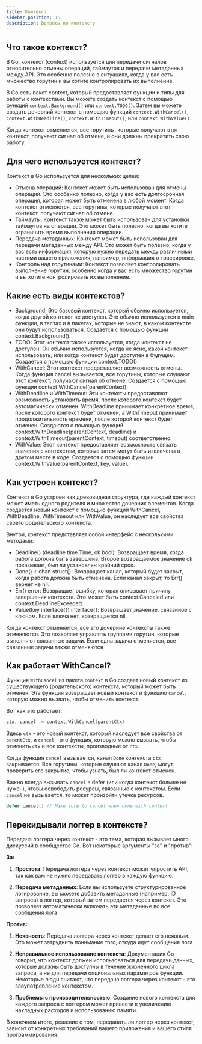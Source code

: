 ```yaml
---
title: Контекст
sidebar_position: 16
description: Вопросы по контексту
---
```


## Что такое контекст?

В Go, контекст (context) используется для передачи сигналов относительно отмены операций, таймаутов и передачи метаданных между API. Это особенно полезно в ситуациях, когда у вас есть множество горутин и вы хотите контролировать их выполнение.

В Go есть пакет context, который предоставляет функции и типы для работы с контекстами. Вы можете создать контекст с помощью функций `context.Background()` или `context.TODO()`. Затем вы можете создать дочерний контекст с помощью функций `context.WithCancel()`, `context.WithDeadline()`, `context.WithTimeout()`, или `context.WithValue()`.

Когда контекст отменяется, все горутины, которые получают этот контекст, получают сигнал об отмене, и они должны прекратить свою работу.

## Для чего используется контекст?

Контекст в Go используется для нескольких целей:

- Отмена операций: Контекст может быть использован для отмены операций. Это особенно полезно, когда у вас есть долгосрочная операция, которая может быть отменена в любой момент. Когда контекст отменяется, все горутины, которые получают этот контекст, получают сигнал об отмене.
- Таймауты: Контекст также может быть использован для установки таймаутов на операции. Это может быть полезно, когда вы хотите ограничить время выполнения операции.
- Передача метаданных: Контекст может быть использован для передачи метаданных между API. Это может быть полезно, когда у вас есть информация, которую нужно передать между различными частями вашего приложения, например, информация о трассировке.
- Контроль над горутинами: Контекст позволяет контролировать выполнение горутин, особенно когда у вас есть множество горутин и вы хотите контролировать их выполнение.

## Какие есть виды контекстов?

- Background: Это базовый контекст, который обычно используется, когда другой контекст не доступен. Это обычно используется в main функции, в тестах и в пакетах, которые не знают, в каком контексте они будут использоваться. Создается с помощью функции context.Background().
- TODO: Этот контекст также используется, когда контекст не доступен. Он обычно используется, когда не ясно, какой контекст использовать, или когда контекст будет доступен в будущем. Создается с помощью функции context.TODO().
- WithCancel: Этот контекст предоставляет возможность отмены. Когда функция cancel вызывается, все горутины, которые слушают этот контекст, получают сигнал об отмене. Создается с помощью функции context.WithCancel(parentContext).
- WithDeadline и WithTimeout: Эти контексты предоставляют возможность установить время, после которого контекст будет автоматически отменен. WithDeadline принимает конкретное время, после которого контекст будет отменен, а WithTimeout принимает продолжительность времени, после которой контекст будет отменен. Создаются с помощью функций context.WithDeadline(parentContext, deadline) и context.WithTimeout(parentContext, timeout) соответственно.
- WithValue: Этот контекст предоставляет возможность связать значения с контекстом, которые затем могут быть извлечены в другом месте в коде. Создается с помощью функции context.WithValue(parentContext, key, value).

## Как устроен контекст?

Контекст в Go устроен как древовидная структура, где каждый контекст может иметь одного родителя и множество дочерних элементов. Когда создается новый контекст с помощью функций WithCancel, WithDeadline, WithTimeout или WithValue, он наследует все свойства своего родительского контекста.

Внутри, контекст представляет собой интерфейс с несколькими методами:
- Deadline() (deadline time.Time, ok bool): Возвращает время, когда работа должна быть завершена. Второе возвращаемое значение ok показывает, был ли установлен крайний срок.
- Done() <-chan struct{}: Возвращает канал, который будет закрыт, когда работа должна быть отменена. Если канал закрыт, то Err() вернет не nil.
- Err() error: Возвращает ошибку, которая описывает причину завершения контекста. Это может быть context.Canceled или context.DeadlineExceeded.
- Value(key interface{}) interface{}: Возвращает значение, связанное с ключом. Если ключа нет, возвращается nil.

Когда контекст отменяется, все его дочерние контексты также отменяются. Это позволяет управлять группами горутин, которые выполняют связанные задачи. Если одна задача отменяется, все связанные задачи также отменяются

## Как работает WithCancel?

Функция `WithCancel` из пакета `context` в Go создает новый контекст из существующего (родительского) контекста, который может быть отменен. Эта функция возвращает новый контекст и функцию `cancel`, которую можно вызвать, чтобы отменить контекст.

Вот как это работает:

```go
ctx, cancel := context.WithCancel(parentCtx)
```

Здесь `ctx` - это новый контекст, который наследует все свойства от `parentCtx`, и `cancel` - это функция, которую можно вызвать, чтобы отменить `ctx` и все контексты, производные от `ctx`.

Когда функция `cancel` вызывается, канал `Done` контекста `ctx` закрывается. Все горутины, которые слушают канал `Done`, могут проверить его закрытие, чтобы узнать, был ли контекст отменен.

Важно всегда вызывать `cancel` в defer (или когда контекст больше не нужен), чтобы освободить ресурсы, связанные с контекстом. Если `cancel` не вызывается, то может произойти утечка ресурсов.

```go
defer cancel() // Make sure to cancel when done with context
```

## Перекидывали логгер в контексте?

Передача логгера через контекст - это тема, которая вызывает много дискуссий в сообществе Go. Вот некоторые аргументы "за" и "против":

**За:**

1. **Простота**: Передача логгера через контекст может упростить API, так как вам не нужно передавать логгер в каждую функцию.

2. **Передача метаданных**: Если вы используете структурированное логирование, вы можете добавить метаданные (например, ID запроса) в логгер, который затем передается через контекст. Это позволяет автоматически включать эти метаданные во все сообщения лога.

**Против:**

1. **Неявность**: Передача логгера через контекст делает его неявным. Это может затруднить понимание того, откуда идут сообщения лога.

2. **Неправильное использование контекста**: Документация Go говорит, что контекст должен использоваться для передачи данных, которые должны быть доступны в течение жизненного цикла запроса, а не для передачи опциональных параметров функции. Некоторые люди считают, что передача логгера через контекст - это злоупотребление контекстом.

3. **Проблемы с производительностью**: Создание нового контекста для каждого запроса с логгером может привести к увеличению накладных расходов и использованию памяти.

В конечном итоге, решение о том, передавать ли логгер через контекст, зависит от конкретных требований вашего приложения и вашего стиля программирования.